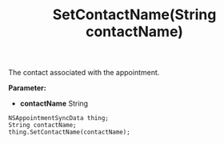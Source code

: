 ﻿---
uid: crmscript_ref_NSAppointmentSyncData_SetContactName
title: SetContactName(String contactName)
intellisense: NSAppointmentSyncData.SetContactName
keywords: NSAppointmentSyncData, GetContactName
so.topic: reference
---

The contact associated with the appointment.

**Parameter:** 
 - **contactName** String

```crmscript
NSAppointmentSyncData thing;
String contactName;
thing.SetContactName(contactName);
```

